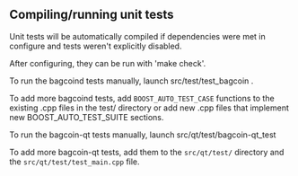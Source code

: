 Compiling/running unit tests
------------------------------------

Unit tests will be automatically compiled if dependencies were met in configure
and tests weren't explicitly disabled.

After configuring, they can be run with 'make check'.

To run the bagcoind tests manually, launch src/test/test_bagcoin .

To add more bagcoind tests, add `BOOST_AUTO_TEST_CASE` functions to the existing
.cpp files in the test/ directory or add new .cpp files that
implement new BOOST_AUTO_TEST_SUITE sections.

To run the bagcoin-qt tests manually, launch src/qt/test/bagcoin-qt_test

To add more bagcoin-qt tests, add them to the `src/qt/test/` directory and
the `src/qt/test/test_main.cpp` file.
